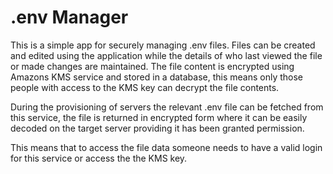 # .env Manager

This is a simple app for securely managing .env files.
Files can be created and edited using the application while the details of who last viewed the file or made changes are maintained.
The file content is encrypted using Amazons KMS service and stored in a database, this means only those people with access
 to the KMS key can decrypt the file contents.

During the provisioning of servers the relevant .env file can be fetched from this service, the file is returned in encrypted form
where it can be easily decoded on the target server providing it has been granted permission.

This means that to access the file data someone needs to have a valid login for this service or access the the KMS key.